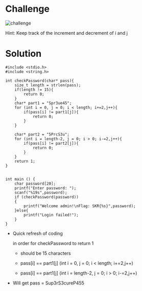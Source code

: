 # Challenge

![challenge](https://github.com/urhnh/ctfwriteup/assets/149639198/f1f8cbdc-66c6-4ec0-857a-8aad5f12c5dd)

Hint: Keep track of the increment and decrement of i and j

# Solution

```
#include <stdio.h>
#include <string.h>

int checkPassword(char* pass){
	size_t length = strlen(pass);
	if(length != 15){
		return 0;
	}
	char* part1 = "Spr3ue45";
	for (int i = 0, j = 0; i < length; i+=2,j++){
		if(pass[i] != part1[j]){
			return 0;
		}
	}

	char* part2 = "5PrcS3u";
	for (int i = length-2, j = 0; i > 0; i-=2,j++){
		if(pass[i] != part2[j]){
			return 0;
		}
	}
	return 1;
}


int main () {
	char password[20];
	printf("Enter password: ");
	scanf("%19s",password);
	if (checkPassword(password))
	{
		printf("Welcome admin!\nFlag: SKR{%s}",password);
	}else{
		printf("Login failed!");
	}
}
```

- Quick refresh of coding

  in order for checkPassword to return 1

  - should be 15 characters
 
  - pass[i] == part1[j] 	(int i = 0, j = 0; i < length; i+=2,j++)
 
  - pass[i] == part1[j] 	(int i = length-2, j = 0; i > 0; i-=2,j++)

- Will get pass = Sup3rS3cureP455
